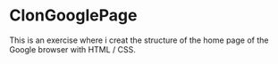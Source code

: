 # ClonGooglePage
This is an exercise where i creat the structure of the home page of the Google browser with HTML / CSS.
